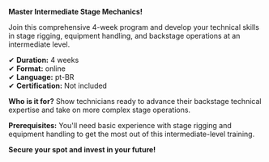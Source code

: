 **Master Intermediate Stage Mechanics!**

Join this comprehensive 4-week program and develop your technical skills in stage rigging, equipment handling, and backstage operations at an intermediate level.

✔ **Duration:** 4 weeks  
✔ **Format:** online  
✔ **Language:** pt-BR  
✔ **Certification:** Not included

**Who is it for?** Show technicians ready to advance their backstage technical expertise and take on more complex stage operations.

**Prerequisites:**
You'll need basic experience with stage rigging and equipment handling to get the most out of this intermediate-level training.

**Secure your spot and invest in your future!**